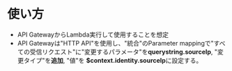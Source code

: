 # 使い方
- API GatewayからLambda実行して使用することを想定
- API Gatewayは"HTTP API"を使用し、"統合"のParameter mappingで"すべての受信リクエスト"に"変更するパラメータ"を**querystring.sourceIp**, "変更タイプ"を**追加**, "値"を **$context.identity.sourceIp**に設定する。
